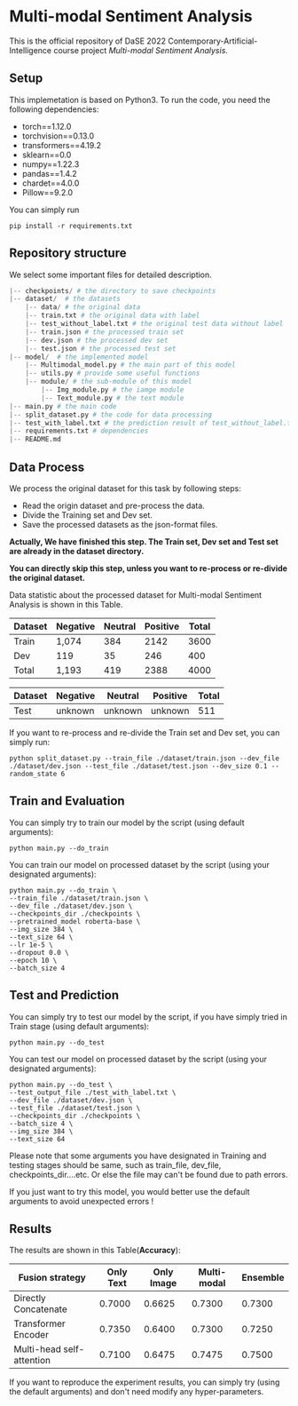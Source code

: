 # Multi-modal Sentiment Analysis

This is the official repository of DaSE 2022 Contemporary-Artificial-Intelligence course  project *Multi-modal Sentiment Analysis*.

## Setup

This implemetation is based on Python3. To run the code, you need the following dependencies:

- torch==1.12.0
- torchvision==0.13.0
- transformers==4.19.2
- sklearn==0.0
- numpy==1.22.3
- pandas==1.4.2
- chardet==4.0.0
- Pillow==9.2.0

You can simply run 

```shell
pip install -r requirements.txt
```

## Repository structure

We select some important files for detailed description.

```python
|-- checkpoints/ # the directory to save checkpoints
|-- dataset/  # the datasets
    |-- data/ # the original data
    |-- train.txt # the original data with label
    |-- test_without_label.txt # the original test data without label
    |-- train.json # the processed train set
    |-- dev.json # the processed dev set
    |-- test.json # the processed test set
|-- model/  # the implemented model
    |-- Multimodal_model.py # the main part of this model
    |-- utils.py # provide some useful functions
    |-- module/ # the sub-module of this model
    	|-- Img_module.py # the iamge module
    	|-- Text_module.py # the text module
|-- main.py # the main code
|-- split_dataset.py # the code for data processing
|-- test_with_label.txt # the prediction result of test_without_label.txt
|-- requirements.txt # dependencies
|-- README.md
```

## Data Process

We process the original dataset for this task by following steps:

- Read the origin dataset and pre-process the data.
- Divide the Training set and Dev set.
- Save the processed datasets as the json-format files.

**Actually, We have finished this step. The Train set, Dev set and Test set are already in the dataset directory.** 

**You can directly skip this step, unless you want to re-process or re-divide the original dataset.** 

Data statistic about the processed dataset for Multi-modal Sentiment Analysis is shown in this Table. 

| Dataset | Negative | Neutral | Positive | Total |
| ------- | -------- | ------- | -------- | ----- |
| Train   | 1,074    | 384     | 2142     | 3600  |
| Dev     | 119      | 35      | 246      | 400   |
| Total   | 1,193    | 419     | 2388     | 4000  |

| Dataset | Negative | Neutral | Positive | Total |
| ------- | -------- | ------- | -------- | ----- |
| Test    | unknown  | unknown | unknown  | 511   |

If you want to re-process and re-divide the Train set and Dev set, you can simply run:

```shell
python split_dataset.py --train_file ./dataset/train.json --dev_file ./dataset/dev.json --test_file ./dataset/test.json --dev_size 0.1 --random_state 6
```

## Train and Evaluation

You can simply try to train our model by the script (using default arguments):

```shell
python main.py --do_train
```
You can train our model on processed dataset by the script (using your designated  arguments):

```shell
python main.py --do_train \
--train_file ./dataset/train.json \
--dev_file ./dataset/dev.json \
--checkpoints_dir ./checkpoints \
--pretrained_model roberta-base \
--img_size 384 \
--text_size 64 \ 
--lr 1e-5 \
--dropout 0.0 \
--epoch 10 \
--batch_size 4        
```

## Test and Prediction

 You can simply try to test our model by the script, if you have simply tried in Train stage (using default arguments):

```shell
python main.py --do_test
```

You can test our model on processed dataset by the script (using your designated  arguments):

```shell
python main.py --do_test \
--test_output_file ./test_with_label.txt \
--dev_file ./dataset/dev.json \
--test_file ./dataset/test.json \
--checkpoints_dir ./checkpoints \
--batch_size 4 \
--img_size 384 \
--text_size 64
```

Please note that some arguments you have designated in Training and testing stages should be same, such as train_file, dev_file, checkpoints_dir....etc. Or else the file may can't be found due to path errors.

If you just want to try this model, you would better use the default arguments to avoid unexpected errors !

## Results

The results are shown in this Table(**Accuracy**):

| Fusion strategy           | Only Text | Only Image | Multi-modal | Ensemble |
| ------------------------- | --------- | ---------- | ----------- | -------- |
| Directly Concatenate      | 0.7000    | 0.6625     | 0.7300      | 0.7300   |
| Transformer Encoder       | 0.7350    | 0.6400     | 0.7300      | 0.7250   |
| Multi-head self-attention | 0.7100    | 0.6475     | 0.7475      | 0.7500   |

If you want to reproduce the experiment results, you can simply try (using the default arguments) and don't need modify any hyper-parameters.
